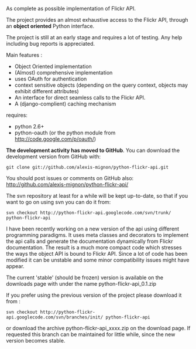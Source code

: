 As complete as possible implementation of Flickr API.

The project provides an almost exhaustive access to the Flickr API, through an **object oriented** Python interface.

The project is still at an early stage and requires a lot of testing.
Any help including bug reports is appreciated.

Main features :
  * Object Oriented implementation
  * (Almost) comprehensive implementation
  * uses OAuth for authentication
  * context sensitive objects (depending on the query context, objects may exhibit different attributes)
  * An interface for direct seamless calls to the Flickr API.
  * A (django-complient) caching mechanism

requires:
  * python 2.6+
  * python-oauth (or the python module from http://code.google.com/p/oauth/)


**The development activity has moved to GitHub**. You can download the development version from GitHub with:
```
git clone git://github.com/alexis-mignon/python-flickr-api.git
```

You should post issues or comments on GitHub also:
http://github.com/alexis-mignon/python-flickr-api/

The svn repository at least for a while will be kept up-to-date, so that if you want to go on using svn you can do it from:
```
svn checkout http://python-flickr-api.googlecode.com/svn/trunk/ python-flickr-api
```

I have been recently working on a new version of the api using different programming paradigms. It uses meta classes and decorators to implement the api calls and generate the documentation dynamically from Flickr documentation. The result is a much more compact code which stresses the ways the object API is bound to Flickr API. Since a lot of code has been modified it can be unstable and some minor compatibility issues might have appear.

The current 'stable' (should be frozen) version is available on the downloads page with under the name python-flickr-api\_0.1.zip


If you prefer using the previous version of the project please download it from :
```
svn checkout http://python-flickr-api.googlecode.com/svn/branches/init/ python-flickr-api
```
or download the archive python-flickr-api\_xxxx.zip on the download page.
If requested this branch can be maintained for little while, since the new version becomes stable.